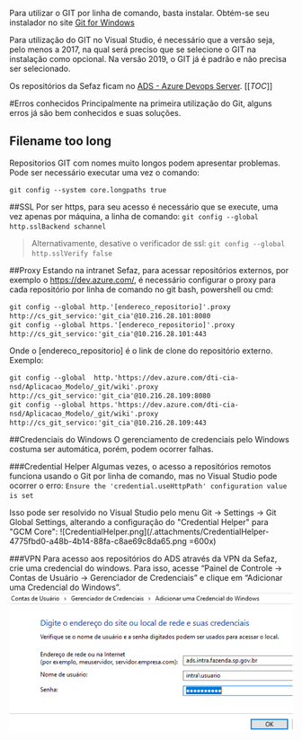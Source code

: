 Para utilizar o GIT por linha de comando, basta instalar. Obtém-se seu instalador no site [Git for Windows](https://gitforwindows.org/)

Para utilização do GIT no Visual Studio, é necessário que a versão seja, pelo menos a 2017, na qual será preciso que se selecione o GIT na instalação como opcional. 
Na versão 2019, o GIT já é padrão e não precisa ser selecionado.

Os repositórios da Sefaz ficam no [ADS - Azure Devops Server](/Wiki-de-Arquitetura-e-Padrões-do-DTI/Biblioteca/ADS). 
[[_TOC_]]

#Erros conhecidos
Principalmente na primeira utilização do Git, alguns erros já são bem conhecidos e suas soluções.

## Filename too long
Repositorios GIT com nomes muito longos podem apresentar problemas.
Pode ser necessário executar uma vez o comando:
```
git config --system core.longpaths true
```

##SSL
Por ser https, para seu acesso é necessário que se execute, uma vez apenas por máquina, a linha de comando:
`git config --global http.sslBackend schannel`
>Alternativamente, desative o verificador de ssl:
`git config --global http.sslVerify false`

##Proxy
Estando na intranet Sefaz, para acessar repositórios externos, por exemplo o https://dev.azure.com/, é necessário configurar o proxy para cada repositório por linha de comando no git bash, powershell ou cmd:
```
git config --global http.'[endereco_repositorio]'.proxy http://cs_git_servico:'git_cia'@10.216.28.101:8080
git config --global https.'[endereco_repositorio]'.proxy http://cs_git_servico:'git_cia'@10.216.28.101:443
```
Onde o [endereco_repositorio] é o link de clone do repositório externo.
Exemplo:
```
git config --global  http.'https://dev.azure.com/dti-cia-nsd/Aplicacao_Modelo/_git/wiki'.proxy http://cs_git_servico:'git_cia'@10.216.28.109:8080
git config --global https.'https://dev.azure.com/dti-cia-nsd/Aplicacao_Modelo/_git/wiki'.proxy http://cs_git_servico:'git_cia'@10.216.28.109:443
```
##Credenciais do Windows
O gerenciamento de credenciais pelo Windows costuma ser automática, porém, podem ocorrer falhas.

###Credential Helper
Algumas vezes, o acesso a repositórios remotos funciona usando o Git por linha de comando, mas no Visual Studio pode ocorrer o erro:
`Ensure the 'credential.useHttpPath' configuration value is set`

Isso pode ser resolvido no Visual Studio pelo menu Git -> Settings -> Git Global Settings, alterando a configuração do "Credential Helper" para "GCM Core":
![CredentialHelper.png](/.attachments/CredentialHelper-4775fbd0-a48b-4b14-88fa-c8ae69c8da65.png =600x)

###VPN
Para acesso aos repositórios do ADS através da VPN da Sefaz, crie uma credencial do windows. Para isso, acesse “Painel de Controle -> Contas de Usuário -> Gerenciador de Credenciais” e clique em “Adicionar uma Credencial do Windows”.
![CredencialWindowsGit.png](/.attachments/CredencialWindowsGit-8db29a02-e95a-48e7-8d36-aea78437b138.png)

